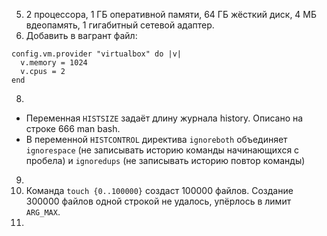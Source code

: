 5. 2 процессора, 1 ГБ оперативной памяти, 64 ГБ жёсткий диск, 4 МБ вдеопамять, 1 гигабитный сетевой адаптер.
6. Добавить в вагрант файл:
```
config.vm.provider "virtualbox" do |v|
  v.memory = 1024
  v.cpus = 2
end
```
8. 
- Переменная `HISTSIZE` задаёт длину журнала history. Описано на строке 666 man bash.
- В переменной `HISTCONTROL` директива `ignoreboth` объединяет `ignorespace` (не записывать историю команды начинающихся с пробела) и `ignoredups` (не записывать историю повтор команды)
9. 
10. Команда `touch {0..100000}` создаст 100000 файлов. Создание 300000 файлов одной строкой не удалось, упёрлось в лимит `ARG_MAX`.
11. 